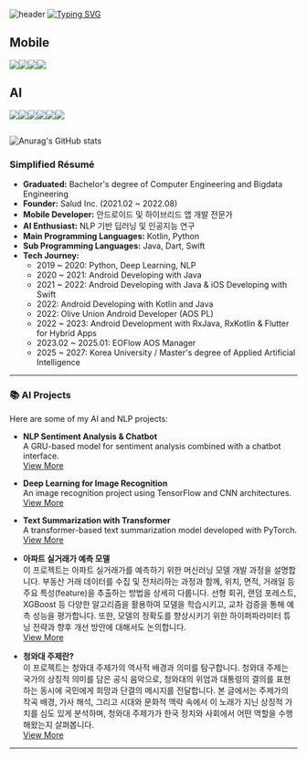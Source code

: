 ![header](https://capsule-render.vercel.app/api?type=wave&color=auto&height=400&section=header&text=Lee%20KwanHyeong&fontSize=90&)
[![Typing SVG](https://readme-typing-svg.demolab.com/?lines=Mobile+and+AI+Developer)](https://git.io/typing-svg)

<!-- Mobile & 기타 기술 -->
## Mobile
<img src="https://img.shields.io/badge/Android-3DDC84?style=flat-square&logo=android&logoColor=white"/><img src="https://img.shields.io/badge/Flutter-02569B?style=flat-square&logo=flutter&logoColor=white"/><img src="https://img.shields.io/badge/Kotlin-7F52FF?style=flat-square&logo=Kotlin&logoColor=white"><img src="https://img.shields.io/badge/Visual Studio Code-007ACC?style=flat-square&logo=Visual Studio Code&logoColor=white"/>

<!-- AI 관련 기술 배지 추가 -->
## AI
<img src="https://img.shields.io/badge/Python-3776AB?style=flat-square&logo=Python&logoColor=white"/><img src="https://img.shields.io/badge/PyCharm-000000?style=flat-square&logo=PyCharm&logoColor=white"/><img src="https://img.shields.io/badge/TensorFlow-E23237?style=flat-square&logo=TensorFlow&logoColor=white"/><img src="https://img.shields.io/badge/PyTorch-EE4C2C?style=flat-square&logo=PyTorch&logoColor=white"/><img src="https://img.shields.io/badge/Scikit--learn-F7931E?style=flat-square&logo=scikit-learn&logoColor=white"/><img src="https://img.shields.io/badge/NLP-4B8BBE?style=flat-square&logo=Python&logoColor=white"/>
##

![Anurag's GitHub stats](https://github-readme-stats.vercel.app/api?username=LeeKwanHyeong&show_icons=true&theme=radical)

### Simplified Résumé
- **Graduated:** Bachelor's degree of Computer Engineering and Bigdata Engineering
- **Founder:** Salud Inc. (2021.02 ~ 2022.08)
- **Mobile Developer:** 안드로이드 및 하이브리드 앱 개발 전문가
- **AI Enthusiast:** NLP 기반 딥러닝 및 인공지능 연구
- **Main Programming Languages:** Kotlin, Python
- **Sub Programming Languages:** Java, Dart, Swift
- **Tech Journey:**
  - 2019 ~ 2020: Python, Deep Learning, NLP
  - 2020 ~ 2021: Android Developing with Java
  - 2021 ~ 2022: Android Developing with Java & iOS Developing with Swift
  - 2022: Android Developing with Kotlin and Java
  - 2022: Olive Union Android Developer (AOS PL)
  - 2022 ~ 2023: Android Development with RxJava, RxKotlin & Flutter for Hybrid Apps
  - 2023.02 ~ 2025.01: EOFlow AOS Manager
  - 2025 ~ 2027: Korea University / Master's degree of Applied Artificial Intelligence

---

### 📚 **AI Projects**

Here are some of my AI and NLP projects:

- **NLP Sentiment Analysis & Chatbot**  
  A GRU-based model for sentiment analysis combined with a chatbot interface.  
  [View More](https://undeadkwandoll.tistory.com/category/Projects)

- **Deep Learning for Image Recognition**  
  An image recognition project using TensorFlow and CNN architectures.  
  [View More](https://undeadkwandoll.tistory.com/24)

- **Text Summarization with Transformer**  
  A transformer-based text summarization model developed with PyTorch.  
  [View More](https://undeadkwandoll.tistory.com/29)

- **아파트 실거래가 예측 모델**  
  이 프로젝트는 아파트 실거래가를 예측하기 위한 머신러닝 모델 개발 과정을 설명합니다. 부동산 거래 데이터를 수집 및 전처리하는 과정과 함께, 위치, 면적, 거래일 등 주요 특성(feature)을 추출하는 방법을 상세히 다룹니다. 선형 회귀, 랜덤 포레스트, XGBoost 등 다양한 알고리즘을 활용하여 모델을 학습시키고, 교차 검증을 통해 예측 성능을 평가합니다. 또한, 모델의 정확도를 향상시키기 위한 하이퍼파라미터 튜닝 전략과 향후 개선 방안에 대해서도 논의합니다.  
  [View More](https://undeadkwandoll.tistory.com/48)

- **청와대 주제란?**  
  이 프로젝트는 청와대 주제가의 역사적 배경과 의미를 탐구합니다. 청와대 주제는 국가의 상징적 의미를 담은 공식 음악으로, 청와대의 위엄과 대통령의 결의를 표현하는 동시에 국민에게 희망과 단결의 메시지를 전달합니다. 본 글에서는 주제가의 작곡 배경, 가사 해석, 그리고 시대와 문화적 맥락 속에서 이 노래가 지닌 상징적 가치를 심도 있게 분석하며, 청와대 주제가가 한국 정치와 사회에서 어떤 역할을 수행해왔는지 살펴봅니다.  
  [View More](https://undeadkwandoll.tistory.com/36)
---
